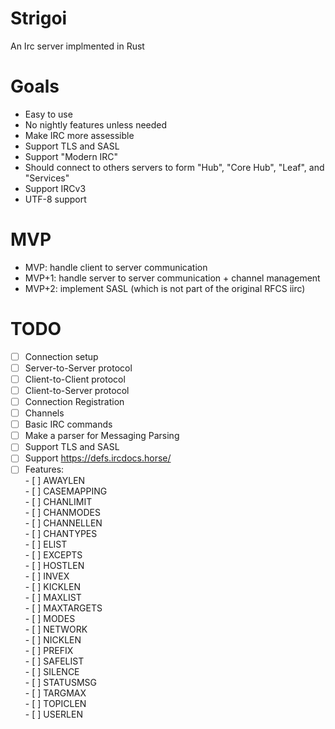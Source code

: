 # Strigoi
An Irc server implmented in Rust


# Goals
- Easy to use
- No nightly features unless needed
- Make IRC more assessible
- Support TLS and SASL
- Support "Modern IRC"
- Should connect to others servers to form "Hub", "Core Hub", "Leaf", and "Services"
- Support IRCv3
- UTF-8 support


# MVP
- MVP: handle client to server communication
- MVP+1: handle server to server communication + channel management
- MVP+2: implement SASL (which is not part of the original RFCS iirc)

# TODO
- [ ] Connection setup
- [ ] Server-to-Server protocol
- [ ] Client-to-Client protocol
- [ ] Client-to-Server protocol
- [ ] Connection Registration
- [ ] Channels
- [ ] Basic IRC commands
- [ ] Make a parser for Messaging Parsing
- [ ] Support TLS and SASL
- [ ] Support https://defs.ircdocs.horse/
- [ ] Features:  
      - [ ] AWAYLEN  
      - [ ] CASEMAPPING  
      - [ ] CHANLIMIT  
      - [ ] CHANMODES  
      - [ ] CHANNELLEN  
      - [ ] CHANTYPES  
      - [ ] ELIST  
      - [ ] EXCEPTS  
      - [ ] HOSTLEN  
      - [ ] INVEX  
      - [ ] KICKLEN  
      - [ ] MAXLIST  
      - [ ] MAXTARGETS  
      - [ ] MODES  
      - [ ] NETWORK  
      - [ ] NICKLEN  
      - [ ] PREFIX  
      - [ ] SAFELIST  
      - [ ] SILENCE  
      - [ ] STATUSMSG  
      - [ ] TARGMAX  
      - [ ] TOPICLEN  
      - [ ] USERLEN  
